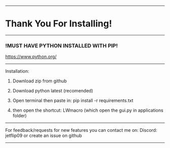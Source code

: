 -----------------------------------
# Thank You For Installing!
-----------------------------------
### !MUST HAVE PYTHON INSTALLED WITH PIP!
https://www.python.org/

-----------------------------------
Installation:

1. Download zip from github
2. Download python latest (recomended)

3. Open terminal then paste in:
pip install -r requirements.txt

4. then open the shortcut: LWmacro (which open the gui.py in applications folder)
-----------------------------------

For feedback/requests for new features you can contact me on:
Discord: jetflip09
or create an issue on github

-----------------------------------
